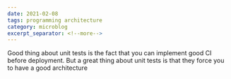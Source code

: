 ```yaml
---
date: 2021-02-08
tags: programming architecture
category: microblog
excerpt_separator: <!--more-->
---
```


Good thing about unit tests is the fact that you can implement good CI before deployment. But a great thing about unit tests is that they force you to have a good architecture

<!--more-->
